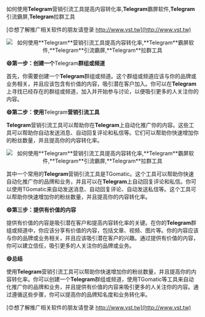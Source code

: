 如何使用**Telegram**营销引流工具提高内容转化率,**Telegram**霸屏软件,**Telegram**引流霸屏,**Telegram**拉群工具

[😍想了解推广相关软件的朋友请登录 http://www.vst.tw](http://www.vst.tw)

 <center><img src="https://vst.tw/MP4/tuiguang/png/8.png" alt="如何使用**Telegram**营销引流工具提高内容转化率,**Telegram**霸屏软件,**Telegram**引流霸屏,**Telegram**拉群工具"></center>

**😄第一步：创建一个**Telegram**群组或频道**

首先，你需要创建一个**Telegram**群组或频道。这个群组或频道应该与你的品牌或业务相关，并且应该包含有价值的内容，吸引潜在客户加入。你可以在**Telegram**上寻找已经存在的群组或频道，加入并开始参与讨论，以便吸引更多的人关注你的内容。

**😄第二步：使用**Telegram**营销引流工具**

**Telegram**营销引流工具可以帮助你在**Telegram**上自动化推广你的内容。这些工具可以帮助你自动发送消息、自动回复评论和私信等。它们可以帮助你快速增加你的粉丝数量，并且提高你的内容转化率。

 <center><img src="https://vst.tw/MP4/tuiguang/png/3.png" alt="如何使用**Telegram**营销引流工具提高内容转化率,**Telegram**霸屏软件,**Telegram**引流霸屏,**Telegram**拉群工具"></center>

其中一个常用的**Telegram**营销引流工具是TGomatic。这个工具可以帮助你快速自动化推广你的品牌和业务，并且可以在**Telegram**上自动回复评论和私信。你可以使用TGomatic来自动发送消息、自动回复评论、自动发送私信等。这个工具可以帮助你快速增加你的粉丝数量，并且提高你的内容转化率。

**😄第三步：提供有价值的内容**

提供有价值的内容是吸引潜在客户和提高内容转化率的关键。在你的**Telegram**群组或频道中，你应该分享有价值的内容，包括文章、视频、图片等。你的内容应该与你的品牌或业务相关，并且应该吸引潜在客户的兴趣。通过提供有价值的内容，你可以建立信任，吸引更多的人关注你的品牌或业务。

**😄总结**

使用**Telegram**营销引流工具可以帮助你快速增加你的粉丝数量，并且提高你的内容转化率。你可以创建一个**Telegram**群组或频道，使用TGomatic等工具来自动化推广你的品牌和业务，并且提供有价值的内容来吸引更多的人关注你的内容。通过遵循这些步骤，你可以提高你的品牌知名度和业务转化率。

[😍想了解推广相关软件的朋友请登录 http://www.vst.tw](http://www.vst.tw)



